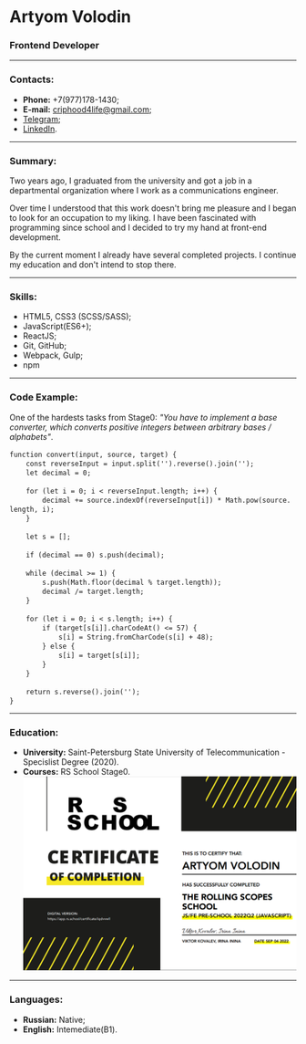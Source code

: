# Artyom Volodin
### Frontend Developer
***
### Contacts:
* **Phone:** +7(977)178-1430;
* **E-mail:** criphood4life@gmail.com;
* [Telegram](https://t.me/criphood);
* [LinkedIn](https://www.linkedin.com/in/criphood2304).
***
### Summary:
Two years ago, I graduated from the university and got a job in a departmental organization where I work as a communications engineer.  
  

Over time I understood that this work doesn't bring me pleasure and I began to look for an occupation to my liking. I have been fascinated with programming since school and I decided to try my hand at front-end development.  
  

By the current moment I already have several completed projects. I continue my education and don't intend to stop there.
***
### Skills:
* HTML5, CSS3 (SCSS/SASS);
* JavaScript(ES6+);
* ReactJS;
* Git, GitHub;
* Webpack, Gulp;
* npm
***
### Code Example:
One of the hardests tasks from Stage0: *"You have to implement a base converter, which converts positive integers between arbitrary bases / alphabets"*.

    function convert(input, source, target) {
        const reverseInput = input.split('').reverse().join('');
        let decimal = 0;

        for (let i = 0; i < reverseInput.length; i++) {
            decimal += source.indexOf(reverseInput[i]) * Math.pow(source.   length, i);
        }

        let s = [];

        if (decimal == 0) s.push(decimal);

        while (decimal >= 1) {
            s.push(Math.floor(decimal % target.length));
            decimal /= target.length;
        }

        for (let i = 0; i < s.length; i++) {
            if (target[s[i]].charCodeAt() <= 57) {
                s[i] = String.fromCharCode(s[i] + 48);
            } else {
                s[i] = target[s[i]];
            }
        }

        return s.reverse().join('');
    }

***
### Education:
* **University:** Saint-Petersburg State University of Telecommunication - Specislist Degree (2020).
* **Courses:** RS School Stage0.
   ![Certificate](/img/certificate.jpg)
***
### Languages:
* **Russian:** Native;
* **English:** Intemediate(B1).
